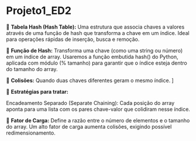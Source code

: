 # Projeto1_ED2

📌 **Tabela Hash (Hash Table):**
Uma estrutura que associa chaves a valores através de uma função de hash que transforma a chave em um índice. Ideal para operações rápidas de inserção, busca e remoção.

📌 **Função de Hash:**
Transforma uma chave (como uma string ou número) em um índice de array. Usaremos a função embutida hash() do Python, aplicada com módulo (% tamanho) para garantir que o índice esteja dentro do tamanho do array.

📌 **Colisões:**
Quando duas chaves diferentes geram o mesmo índice. ]

📌 **Estratégias para tratar:**

Encadeamento Separado (Separate Chaining): Cada posição do array aponta para uma lista com os pares chave-valor que colidiram nesse índice.

📌 **Fator de Carga:**
Define a razão entre o número de elementos e o tamanho do array. Um alto fator de carga aumenta colisões, exigindo possível redimensionamento.

